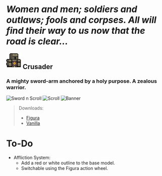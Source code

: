 # *Women and men; soldiers and outlaws; fools and corpses. All will find their way to us now that the road is clear...*

<img src='crusader/icon.png'>
<h2 style="display: inline; vertical-align: middle;">Crusader</h2>

### A mighty sword-arm anchored by a holy purpose. A zealous warrior.	

![Sword n Scroll](https://media.discordapp.net/attachments/398864696989450259/944686846988943410/unknown.png)
![Scroll](https://media.discordapp.net/attachments/398864696989450259/944686847332855898/unknown.png)
![Banner](https://media.discordapp.net/attachments/398864696989450259/944686847546769429/unknown.png)

> Downloads:
> - [Figura](crusader/)
> - [Vanilla](/crusader/vanilla.png)

# To-Do

- Affliction System:
  - Add a red or white outline to the base model.
  - Switchable using the Figura action wheel.